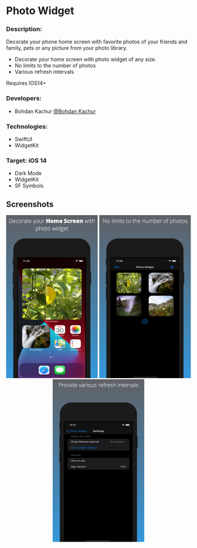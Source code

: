 # Photo Widget

### Description:

Decorate your phone home screen with favorite photos of your friends and family, pets or any picture from your photo library.

- Decorate your home screen with photo widget of any size.
- No limits to the number of photos
- Various refresh intervals

Requires IOS14+

### Developers:

- Bohdan Kachur [@Bohdan Kachur](https://github.com/BohdanKachur)

### Technologies:

- SwiftUI
- WidgetKit

### Target: iOS 14

- Dark Mode
- WidgetKit
- SF Symbols

## Screenshots

  <p align="center">
   <img src="Images/screenshot_1.png" width="250" title="Photo Widget">
   <img src="Images/screenshot_2.png" width="250" title="Photo Widget">
   <img src="Images/screenshot_3.png" width="250" title="Photo Widget">
  </p>

